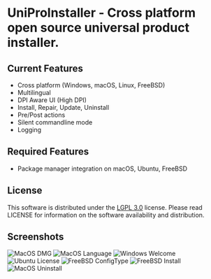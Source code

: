 
# UniProInstaller - Cross platform open source universal product installer.

## Current Features
- Cross platform (Windows, macOS, Linux, FreeBSD)
- Multilingual
- DPI Aware UI (High DPI)
- Install, Repair, Update, Uninstall
- Pre/Post actions
- Silent commandline mode
- Logging

## Required Features
- Package manager integration on macOS, Ubuntu, FreeBSD

## License
This software is distributed under the [LGPL 3.0](https://github.com/os-v/UniProInstaller/blob/master/LICENSE) license. Please read LICENSE for information on the software availability and distribution.

## Screenshots
![MacOS DMG](https://user-images.githubusercontent.com/73893487/101396289-ade0bc00-38fd-11eb-97aa-c6cdb83d8102.png)
![MacOS Language](https://user-images.githubusercontent.com/73893487/101396306-b1744300-38fd-11eb-9644-a19ac3a6d8ff.png)
![Windows Welcome](https://user-images.githubusercontent.com/73893487/101396311-b33e0680-38fd-11eb-82a2-9c89884b642c.png)
![Ubuntu License](https://user-images.githubusercontent.com/73893487/101396318-b507ca00-38fd-11eb-8e72-a2fc92700efd.png)
![FreeBSD ConfigType](https://user-images.githubusercontent.com/73893487/101396323-b6d18d80-38fd-11eb-8769-6dab717aa371.png)
![FreeBSD Install](https://user-images.githubusercontent.com/73893487/101396555-1465da00-38fe-11eb-9670-450f5329e10c.png)
![MacOS Uninstall](https://user-images.githubusercontent.com/73893487/101396330-b89b5100-38fd-11eb-90cb-c32d605169ca.png)



